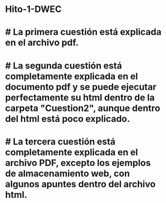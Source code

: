 # Hito-1-DWEC

# # La primera cuestión está explicada en el archivo pdf.

# # La segunda cuestión está completamente explicada en el documento pdf y se puede ejecutar perfectamente su html dentro de la carpeta "Cuestion2", aunque dentro del html está poco explicado. 

# # La tercera cuestión está completamente explicada en el archivo PDF, excepto los ejemplos de almacenamiento web, con algunos apuntes dentro del archivo html.